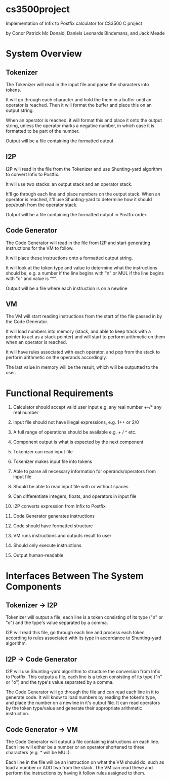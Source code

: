 # cs3500project
Implementation of Infix to Postfix calculator for CS3500 C project

by Conor Patrick Mc Donald, Daniels Leonards Bindemans, and Jack Meade

# System Overview

## Tokenizer
The Tokenizer will read in the input file and parse the characters into tokens.

It will go through each character and hold the them in a buffer until an operator is reached. Then it will format
the buffer and place this on an output string.

When an operator is reached, it will format this and place it onto the output string, unless the operator marks a
negative number, in which case it is formatted to be part of the number.

Output will be a file containing the formatted output.

## I2P
I2P will read in the file from the Tokenizer and use Shunting-yard algorithm to convert Infix to Postfix.

It will use two stacks: an output stack and an operator stack.

It'll go through each line and place numbers on the output stack. When an operator is reached, it'll use Shunting-yard
to determine how it should pop/push from the operator stack.

Output will be a file containing the formatted output in Postfix order.

## Code Generator
The Code Generator will read in the file from I2P and start generating instructions for the VM to follow.

It will place these instructions onto a formatted output string.

It will look at the token type and value to determine what the instructions should be,
e.g. a number if the line begins with "n" or MUL if the line begins with "o" and value is “\*”.

Output will be a file where each instruction is on a newline

## VM
The VM will start reading instructions from the start of the file passed in by the Code Generator.

It will load numbers into memory (stack, and able to keep track with a pointer to act as a stack pointer)
and will start to perform arithmetic on them when an operator is reached.

It will have rules associated with each operator, and pop from the stack to perform arithmetic on the operands accordingly.

The last value in memory will be the result, which will be outputted to the user.

# Functional Requirements
1. Calculator should accept valid user input e.g. any real number +-/* any real number
1. Input file should not have illegal expressions, e.g. 1++ or 2/0
1. A full range of operations should be available e.g. + / ^ etc.
1. Component output is what is expected by the next component

1. Tokenizer can read input file
1. Tokenizer makes input file into tokens
1. Able to parse all necessary information for operands/operators from input file
1. Should be able to read input file with or without spaces
1. Can differentiate integers, floats, and operators in input file

1. I2P converts expression from Infix to Postfix

1. Code Generator generates instructions
1. Code should have formatted structure

1. VM runs instructions and outputs result to user
1. Should only execute instructions
1. Output human-readable

# Interfaces Between The System Components
## Tokenizer -> I2P
Tokenizer will output a file, each line is a token consisting of its type ("n" or "o") and the type's value separated
by a comma.

I2P will read this file, go through each line and process each token according to rules
associated with its type in accordance to Shunting-yard algorithm.

## I2P -> Code Generator
I2P will use Shunting-yard algorithm to structure the conversion from Infix to Postfix. This outputs a file,
each line is a token consisting of its type ("n" or "o") and the type's value separated by a comma.

The Code Generator will go through the file and can read each line in it to generate code. It
will know to load numbers by reading the token’s type, and place the number on a newline in it's output file. 
It can read operators by the token type/value and generate their appropriate arithmetic instruction.

## Code Generator -> VM
The Code Generator will output a file containing instructions on each line. Each line will either be
a number or an operator shortened to three characters (e.g. * will be MUL).

Each line in the file will be an instruction on what the VM should do, such
as load a number or ADD two from the stack. The VM can read these and perform the instructions by having it follow
rules assigned to them.
